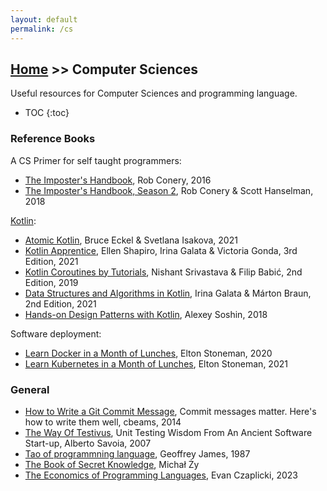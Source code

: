 ```yaml
---
layout: default
permalink: /cs
---
```


## [Home](/) >> Computer Sciences

Useful resources for Computer Sciences and programming language.

* TOC
{:toc}

### Reference Books

A CS Primer for self taught programmers:
- [The Imposter's Handbook](https://bigmachine.io/products/the-imposters-handbook/), Rob Conery, 2016
- [The Imposter's Handbook, Season 2](https://bigmachine.io/products/the-imposters-handbook/), Rob Conery & Scott Hanselman, 2018

[Kotlin](./kt):
- [Atomic Kotlin](https://www.atomickotlin.com/), Bruce Eckel & Svetlana Isakova, 2021
- [Kotlin Apprentice](https://www.raywenderlich.com/books/kotlin-apprentice/), Ellen Shapiro, Irina Galata & Victoria Gonda, 3rd Edition, 2021
- [Kotlin Coroutines by Tutorials](https://www.raywenderlich.com/books/kotlin-coroutines-by-tutorials/), Nishant Srivastava & Filip Babić, 2nd Edition, 2019
- [Data Structures and Algorithms in Kotlin](https://www.raywenderlich.com/books/data-structures-algorithms-in-kotlin/), Irina Galata & Márton Braun, 2nd Edition, 2021
- [Hands-on Design Patterns with Kotlin](https://www.packtpub.com/product/hands-on-design-patterns-with-kotlin/9781788998017/), Alexey Soshin, 2018

Software deployment:
- [Learn Docker in a Month of Lunches](https://www.manning.com/books/learn-docker-in-a-month-of-lunches), Elton Stoneman, 2020
- [Learn Kubernetes in a Month of Lunches](https://www.manning.com/books/learn-kubernetes-in-a-month-of-lunches), Elton Stoneman, 2021

### General

- [How to Write a Git Commit Message](https://cbea.ms/git-commit/), Commit messages matter. Here's how to write them well, cbeams, 2014
- [The Way Of Testivus](http://www.agitar.com/downloads/TheWayOfTestivus.pdf), Unit Testing Wisdom From An Ancient Software Start-up, Alberto Savoia, 2007
- [Tao of programmning language](https://www.mit.edu/~xela/tao.html), Geoffrey James, 1987
- [The Book of Secret Knowledge](https://github.com/trimstray/the-book-of-secret-knowledge), Michał Ży
- [The Economics of Programming Languages](https://www.youtube.com/watch?v=XZ3w_jec1v8), Evan Czaplicki, 2023